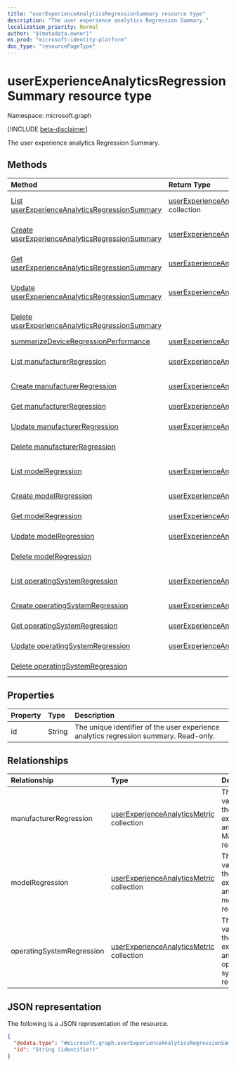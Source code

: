 ```yaml
---
title: "userExperienceAnalyticsRegressionSummary resource type"
description: "The user experience analytics Regression Summary."
localization_priority: Normal
author: "$(metadata.owner)"
ms.prod: "microsoft-identity-platform"
doc_type: "resourcePageType"
---
```


# userExperienceAnalyticsRegressionSummary resource type

Namespace: microsoft.graph

[!INCLUDE [beta-disclaimer](../../includes/beta-disclaimer.md)]

The user experience analytics Regression Summary.

## Methods

| Method                                                                                                                                 | Return Type                                                                                                 | Description                                                                                          |
| :------------------------------------------------------------------------------------------------------------------------------------- | :---------------------------------------------------------------------------------------------------------- | :--------------------------------------------------------------------------------------------------- |
| [List userExperienceAnalyticsRegressionSummary](../api/intune-userexperienceanalyticsregressionsummary-list.md)                        | [userExperienceAnalyticsRegressionSummary](intune-userExperienceAnalyticsRegressionSummary.md) collection   | List properties and relationships of a userExperienceAnalyticsRegressionSummary object.              |
| [Create userExperienceAnalyticsRegressionSummary](../api/intune-userexperienceanalyticsregressionsummary-create.md)                    | [userExperienceAnalyticsRegressionSummary](intune-userExperienceAnalyticsRegressionSummary.md)              | Create a new userExperienceAnalyticsRegressionSummary object.                                        |
| [Get userExperienceAnalyticsRegressionSummary](../api/intune-userexperienceanalyticsregressionsummary-get.md)                          | [userExperienceAnalyticsRegressionSummary](intune-userExperienceAnalyticsRegressionSummary.md)              | Read properties and relationships of a userExperienceAnalyticsRegressionSummary object.              |
| [Update userExperienceAnalyticsRegressionSummary](../api/intune-userexperienceanalyticsregressionsummary-update.md)                    | [userExperienceAnalyticsRegressionSummary](intune-userExperienceAnalyticsRegressionSummary.md)              | Update the properties of a userExperienceAnalyticsRegressionSummary object.                          |
| [Delete userExperienceAnalyticsRegressionSummary](../api/intune-userexperienceanalyticsregressionsummary-delete.md)                    |                                                                                                             | Delete a userExperienceAnalyticsRegressionSummary object.                                            |
| [summarizeDeviceRegressionPerformance](../api/intune-userexperienceanalyticsregressionsummary-summarizeDeviceRegressionPerformance.md) | [userExperienceAnalyticsRegressionSummary](../resources/intune-userexperienceanalyticsregressionsummary.md) |                                                                                                      |
| [List manufacturerRegression](../api/intune-userexperienceanalyticsregressionsummary-list-manufacturerregression.md)                   | [userExperienceAnalyticsMetric](../resources/intune-userexperienceanalyticsmetric.md)                       | Get the userExperienceAnalyticsMetric objects from a manufacturerRegression navigation property.     |
| [Create manufacturerRegression](../api/intune-userexperienceanalyticsregressionsummary-post-manufacturerregression.md)                 | [userExperienceAnalyticsMetric](../resources/intune-userexperienceanalyticsmetric.md)                       | Create a new userExperienceAnalyticsMetric object.                                                   |
| [Get manufacturerRegression](../api/intune-userexperienceanalyticsregressionsummary-get-manufacturerregression.md)                     | [userExperienceAnalyticsMetric](../resources/intune-userexperienceanalyticsmetric.md)                       | Read the properties and relationships of a userExperienceAnalyticsMetric object.                     |
| [Update manufacturerRegression](../api/intune-userexperienceanalyticsregressionsummary-update-manufacturerregression.md)               | [userExperienceAnalyticsMetric](../resources/intune-userexperienceanalyticsmetric.md)                       | Update the properties of a userExperienceAnalyticsMetric object.                                     |
| [Delete manufacturerRegression](../api/intune-userexperienceanalyticsregressionsummary-delete-manufacturerregression.md)               |                                                                                                             | Delete a userExperienceAnalyticsMetric object.                                                       |
| [List modelRegression](../api/intune-userexperienceanalyticsregressionsummary-list-modelregression.md)                                 | [userExperienceAnalyticsMetric](../resources/intune-userexperienceanalyticsmetric.md)                       | Get the userExperienceAnalyticsMetric objects from a modelRegression navigation property.            |
| [Create modelRegression](../api/intune-userexperienceanalyticsregressionsummary-post-modelregression.md)                               | [userExperienceAnalyticsMetric](../resources/intune-userexperienceanalyticsmetric.md)                       | Create a new userExperienceAnalyticsMetric object.                                                   |
| [Get modelRegression](../api/intune-userexperienceanalyticsregressionsummary-get-modelregression.md)                                   | [userExperienceAnalyticsMetric](../resources/intune-userexperienceanalyticsmetric.md)                       | Read the properties and relationships of a userExperienceAnalyticsMetric object.                     |
| [Update modelRegression](../api/intune-userexperienceanalyticsregressionsummary-update-modelregression.md)                             | [userExperienceAnalyticsMetric](../resources/intune-userexperienceanalyticsmetric.md)                       | Update the properties of a userExperienceAnalyticsMetric object.                                     |
| [Delete modelRegression](../api/intune-userexperienceanalyticsregressionsummary-delete-modelregression.md)                             |                                                                                                             | Delete a userExperienceAnalyticsMetric object.                                                       |
| [List operatingSystemRegression](../api/intune-userexperienceanalyticsregressionsummary-list-operatingsystemregression.md)             | [userExperienceAnalyticsMetric](../resources/intune-userexperienceanalyticsmetric.md)                       | Get the userExperienceAnalyticsMetric objects from an operatingSystemRegression navigation property. |
| [Create operatingSystemRegression](../api/intune-userexperienceanalyticsregressionsummary-post-operatingsystemregression.md)           | [userExperienceAnalyticsMetric](../resources/intune-userexperienceanalyticsmetric.md)                       | Create a new userExperienceAnalyticsMetric object.                                                   |
| [Get operatingSystemRegression](../api/intune-userexperienceanalyticsregressionsummary-get-operatingsystemregression.md)               | [userExperienceAnalyticsMetric](../resources/intune-userexperienceanalyticsmetric.md)                       | Read the properties and relationships of a userExperienceAnalyticsMetric object.                     |
| [Update operatingSystemRegression](../api/intune-userexperienceanalyticsregressionsummary-update-operatingsystemregression.md)         | [userExperienceAnalyticsMetric](../resources/intune-userexperienceanalyticsmetric.md)                       | Update the properties of a userExperienceAnalyticsMetric object.                                     |
| [Delete operatingSystemRegression](../api/intune-userexperienceanalyticsregressionsummary-delete-operatingsystemregression.md)         |                                                                                                             | Delete a userExperienceAnalyticsMetric object.                                                       |

## Properties

| Property | Type   | Description                                                                           |
| :------- | :----- | :------------------------------------------------------------------------------------ |
| id       | String | The unique identifier of the user experience analytics regression summary. Read-only. |

## Relationships

| Relationship              | Type                                                                                      | Description                                                                      |
| :------------------------ | :---------------------------------------------------------------------------------------- | :------------------------------------------------------------------------------- |
| manufacturerRegression    | [userExperienceAnalyticsMetric](../resources/userexperienceanalyticsmetric.md) collection | The metric values for the user experience analytics Manufacturer regression.     |
| modelRegression           | [userExperienceAnalyticsMetric](../resources/userexperienceanalyticsmetric.md) collection | The metric values for the user experience analytics model regression.            |
| operatingSystemRegression | [userExperienceAnalyticsMetric](../resources/userexperienceanalyticsmetric.md) collection | The metric values for the user experience analytics operating system regression. |

## JSON representation

The following is a JSON representation of the resource.

<!-- {
  "blockType": "resource",
  "keyProperty": "id",
  "@odata.type": "microsoft.graph.userExperienceAnalyticsRegressionSummary",
  "baseType": "microsoft.graph.entity",
  "openType": False
}
-->

```json
{
  "@odata.type": "#microsoft.graph.userExperienceAnalyticsRegressionSummary",
  "id": "String (identifier)"
}
```
